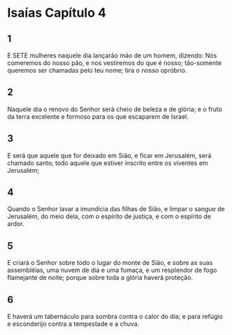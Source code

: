 # Isaías Capítulo 4

## 1
E SETE mulheres naquele dia lançarão mão de um homem, dizendo: Nós comeremos do nosso pão, e nos vestiremos do que é nosso; tão-somente queremos ser chamadas pelo teu nome; tira o nosso opróbrio.

## 2
Naquele dia o renovo do Senhor será cheio de beleza e de glória; e o fruto da terra excelente e formoso para os que escaparem de Israel.

## 3
E será que aquele que for deixado em Sião, e ficar em Jerusalém, será chamado santo; todo aquele que estiver inscrito entre os viventes em Jerusalém;

## 4
Quando o Senhor lavar a imundícia das filhas de Sião, e limpar o sangue de Jerusalém, do meio dela, com o espírito de justiça, e com o espírito de ardor.

## 5
E criará o Senhor sobre todo o lugar do monte de Sião, e sobre as suas assembléias, uma nuvem de dia e uma fumaça, e um resplendor de fogo flamejante de noite; porque sobre toda a glória haverá proteção.

## 6
E haverá um tabernáculo para sombra contra o calor do dia; e para refúgio e esconderijo contra a tempestade e a chuva.

